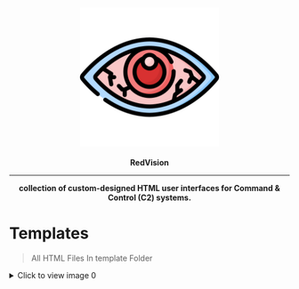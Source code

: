 <h3 align="center"><img src="res/icon.png" alt="logo" height="250px"></h3>
<p align="center">
    <b>RedVision</b><br>
    </p>
<hr>
<p align="center">
  <b>collection of custom-designed HTML user interfaces for Command & Control (C2) systems.</b>
    </p>

# Templates

> All HTML Files In  template Folder



  <details>
            <summary>Click to view image 0</summary>

            <p></p>

            <p align="center">
                <img src="res/c0.png" alt="find_file" width="700"/>
            </p>

        </details>
        
        <details>
            <summary>Click to view image 1</summary>

            <p></p>

            <p align="center">
                <img src="res/c1.png" alt="find_file" width="700"/>
            </p>

        </details>
        
        <details>
            <summary>Click to view image 2</summary>

            <p></p>

            <p align="center">
                <img src="res/c2.png" alt="find_file" width="700"/>
            </p>

        </details>
        
        <details>
            <summary>Click to view image 3</summary>

            <p></p>

            <p align="center">
                <img src="res/c3.png" alt="find_file" width="700"/>
            </p>

        </details>
        
        <details>
            <summary>Click to view image 4</summary>

            <p></p>

            <p align="center">
                <img src="res/c4.png" alt="find_file" width="700"/>
            </p>

        </details>
        
        <details>
            <summary>Click to view image 5</summary>

            <p></p>

            <p align="center">
                <img src="res/c5.png" alt="find_file" width="700"/>
            </p>

        </details>
        
        <details>
            <summary>Click to view image 6</summary>

            <p></p>

            <p align="center">
                <img src="res/c6.png" alt="find_file" width="700"/>
            </p>

        </details>
        
        <details>
            <summary>Click to view image 7</summary>

            <p></p>

            <p align="center">
                <img src="res/c7.png" alt="find_file" width="700"/>
            </p>

        </details>
        
        <details>
            <summary>Click to view image 8</summary>

            <p></p>

            <p align="center">
                <img src="res/c8.png" alt="find_file" width="700"/>
            </p>

        </details>
        
        <details>
            <summary>Click to view image 9</summary>

            <p></p>

            <p align="center">
                <img src="res/c9.png" alt="find_file" width="700"/>
            </p>

        </details>
        
        <details>
            <summary>Click to view image 10</summary>

            <p></p>

            <p align="center">
                <img src="res/c10.png" alt="find_file" width="700"/>
            </p>

        </details>
        
        <details>
            <summary>Click to view image 11</summary>

            <p></p>

            <p align="center">
                <img src="res/c11.png" alt="find_file" width="700"/>
            </p>

        </details>
        
        <details>
            <summary>Click to view image 12</summary>

            <p></p>

            <p align="center">
                <img src="res/c12.png" alt="find_file" width="700"/>
            </p>

        </details>
        
        <details>
            <summary>Click to view image 13</summary>

            <p></p>

            <p align="center">
                <img src="res/c13.png" alt="find_file" width="700"/>
            </p>

        </details>
        
        <details>
            <summary>Click to view image 14</summary>

            <p></p>

            <p align="center">
                <img src="res/c14.png" alt="find_file" width="700"/>
            </p>

        </details>
        
        <details>
            <summary>Click to view image 15</summary>

            <p></p>

            <p align="center">
                <img src="res/c15.png" alt="find_file" width="700"/>
            </p>

        </details>
        
        <details>
            <summary>Click to view image 16</summary>

            <p></p>

            <p align="center">
                <img src="res/c16.png" alt="find_file" width="700"/>
            </p>

        </details>
        
        <details>
            <summary>Click to view image 17</summary>

            <p></p>

            <p align="center">
                <img src="res/c17.png" alt="find_file" width="700"/>
            </p>

        </details>
        
        <details>
            <summary>Click to view image 18</summary>

            <p></p>

            <p align="center">
                <img src="res/c18.png" alt="find_file" width="700"/>
            </p>

        </details>
        
        <details>
            <summary>Click to view image 19</summary>

            <p></p>

            <p align="center">
                <img src="res/c19.png" alt="find_file" width="700"/>
            </p>

        </details>
        
        <details>
            <summary>Click to view image 20</summary>

            <p></p>

            <p align="center">
                <img src="res/c20.png" alt="find_file" width="700"/>
            </p>

        </details>
        
        <details>
            <summary>Click to view image 21</summary>

            <p></p>

            <p align="center">
                <img src="res/c21.png" alt="find_file" width="700"/>
            </p>

        </details>
        
        <details>
            <summary>Click to view image 22</summary>

            <p></p>

            <p align="center">
                <img src="res/c22.png" alt="find_file" width="700"/>
            </p>

        </details>
        
        <details>
            <summary>Click to view image 23</summary>

            <p></p>

            <p align="center">
                <img src="res/c23.png" alt="find_file" width="700"/>
            </p>

        </details>
        
        <details>
            <summary>Click to view image 24</summary>

            <p></p>

            <p align="center">
                <img src="res/c24.png" alt="find_file" width="700"/>
            </p>

        </details>
        
        <details>
            <summary>Click to view image 25</summary>

            <p></p>

            <p align="center">
                <img src="res/c25.png" alt="find_file" width="700"/>
            </p>

        </details>
        
        <details>
            <summary>Click to view image 26</summary>

            <p></p>

            <p align="center">
                <img src="res/c26.png" alt="find_file" width="700"/>
            </p>

        </details>


   

  
</p>

<h2 id="next-update">🔱 Next Update</h2>
<ul>
<li>Add More Template !</li>
</ul>
<h2 id="contact">📧 Contact</h2>
<p >
<a href="https://t.me/amajax"><img title="Telegram" src="https://img.shields.io/badge/Telegram-black?style=for-the-badge&logo=Telegram"></a>
<a href="https://www.youtube.com/channel/UC0-QcOXgzRgSfcE3zerwu9w/?sub_confirmation=1"><img title="Youtube" src="https://img.shields.io/badge/Youtube-red?style=for-the-badge&logo=Youtube"></a>
<a href="https://www.instagram.com/sectoolfa"><img title="Instagram" src="https://img.shields.io/badge/Instagram-white?style=for-the-badge&logo=Instagram"></a>

## ⚠️ Legal & Ethical Disclaimer

🚨 This tool is developed strictly for educational and authorized security testing purposes only.

🔬 It is intended to help cybersecurity professionals, researchers, and enthusiasts understand post-exploitation, red teaming, and detection techniques in lab or controlled environments.

❌ Do NOT use this tool on any system or network without explicit permission. Unauthorized use may be illegal and unethical.

🛡 The author takes no responsibility for any misuse or damage caused by this project.

---
